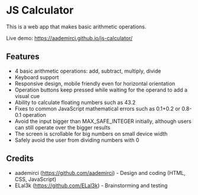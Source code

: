 # JS Calculator

This is a web app that makes basic arithmetic operations. 

Live demo: https://aademirci.github.io/js-calculator/

## Features

* 4 basic arithmetic operations: add, subtract, multiply, divide
* Keyboard support
* Responsive design, mobile friendly even for horizontal orientation
* Operation buttons keep pressed while waiting for the operand to add a visual cue
* Ability to calculate floating numbers such as 43.2
* Fixes to common JavaScript mathematical errors such as 0.1+0.2 or 0.8-0.1 operation
* Avoid the input bigger than MAX_SAFE_INTEGER initially, although users can still operate over the bigger results
* The screen is scrollable for big numbers on small device width
* Safely avoid the user from dividing numbers with 0

## Credits

* aademirci (https://github.com/aademirci) - Design and coding (HTML, CSS, JavaScript)
* ELal3k (https://github.com/ELal3k) - Brainstorming and testing